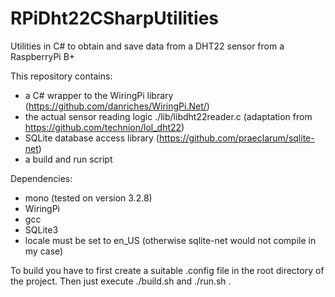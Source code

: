 # RPiDht22CSharpUtilities
Utilities in C# to obtain and save data from a DHT22 sensor from a RaspberryPi B+ 

This repository contains:
 - a C# wrapper to the WiringPi library (https://github.com/danriches/WiringPi.Net/)
 - the actual sensor reading logic ./lib/libdht22reader.c (adaptation from https://github.com/technion/lol_dht22)
 - SQLite database access library (https://github.com/praeclarum/sqlite-net)
 - a build and run script
  
Dependencies:
 - mono (tested on version 3.2.8)
 - WiringPi 
 - gcc
 - SQLite3
 - locale must be set to en_US (otherwise sqlite-net would not compile in my case)
	
To build you have to first create a suitable .config file in the root directory of the project. 
Then just execute ./build.sh and ./run.sh .

